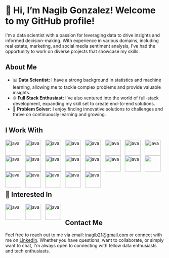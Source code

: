 # 👋 Hi, I’m Nagib Gonzalez! Welcome to my GitHub profile!

I'm a data scientist with a passion for leveraging data to drive insights and informed decision-making. With experience in various domains, including real estate, marketing, and social media sentiment analysis, I've had the opportunity to work on diverse projects that showcase my skills.

## About Me

- 📊 **Data Scientist:** I have a strong background in statistics and machine learning, allowing me to tackle complex problems and provide valuable insights.
- 🌐 **Full Stack Enthusiast:** I've also ventured into the world of full-stack development, expanding my skill set to create end-to-end solutions.
- 🚀 **Problem Solver:** I enjoy finding innovative solutions to challenges and thrive on continuously learning and growing.

## I Work With

<img align="left" width='50px' alt="java" style="padding-right:10px" src="https://cdn.jsdelivr.net/gh/devicons/devicon/icons/python/python-original.svg" >
<img align="left" width='50px' alt="java" style="padding-right:10px"  src="https://cdn.jsdelivr.net/gh/devicons/devicon/icons/javascript/javascript-original.svg">
<img align="left" width='50px' alt="java" style="padding-right:10px"  src="https://cdn.jsdelivr.net/gh/devicons/devicon/icons/typescript/typescript-original.svg">
<img align="left" width='50px' alt="java" style="padding-right:10px" src="https://cdn.jsdelivr.net/gh/devicons/devicon/icons/go/go-original.svg"> 				
<img align="left" width='50px' alt="java" style="padding-right:10px"  src="https://cdn.jsdelivr.net/gh/devicons/devicon/icons/fastapi/fastapi-original.svg">
<img align="left" width='50px' alt="java" style="padding-right:10px"  src="https://cdn.jsdelivr.net/gh/devicons/devicon/icons/django/django-plain-wordmark.svg"/>
<img align="left" width='50px' alt="java" style="padding-right:10px"  src="https://cdn.jsdelivr.net/gh/devicons/devicon/icons/flask/flask-original-wordmark.svg">         
<img align="left" width='50px' alt="java" style="padding-right:10px"  src="https://cdn.jsdelivr.net/gh/devicons/devicon/icons/react/react-original.svg">
<img align="left" width='50px' alt="java" style="padding-right:10px" src="https://cdn.jsdelivr.net/gh/devicons/devicon/icons/nextjs/nextjs-original.svg">
<img align="left" width='50px' alt="java" style="padding-right:10px" src="https://cdn.jsdelivr.net/gh/devicons/devicon/icons/mysql/mysql-original-wordmark.svg"> <img align="left" width='50px' alt="java" style="padding-right:10px"  src="https://cdn.jsdelivr.net/gh/devicons/devicon/icons/mongodb/mongodb-original-wordmark.svg">


<img align="left" width='50px' alt="java" style="padding-right:10px"  src="https://cdn.jsdelivr.net/gh/devicons/devicon/icons/postgresql/postgresql-original.svg"> <img align="left" width='50px' alt="java" style="padding-right:10px"  src="https://cdn.jsdelivr.net/gh/devicons/devicon/icons/redis/redis-original.svg">
<img align="left" width='50px' alt="java" style="padding-right:10px" src="https://cdn.jsdelivr.net/gh/devicons/devicon/icons/amazonwebservices/amazonwebservices-plain-wordmark.svg"> <img src="https://cdn.jsdelivr.net/gh/devicons/devicon/icons/googlecloud/googlecloud-original.svg" width='50'>  <img align="left" width='50px' alt="java" style="padding-right:10px"  src="https://cdn.jsdelivr.net/gh/devicons/devicon/icons/docker/docker-original.svg"> <img align="left" width='50px' alt="java" style="padding-right:10px" src="https://cdn.jsdelivr.net/gh/devicons/devicon/icons/jupyter/jupyter-original-wordmark.svg" /> <img align="left" width='50px' alt="java" style="padding-right:10px" src="https://cdn.jsdelivr.net/gh/devicons/devicon/icons/pytorch/pytorch-original.svg" /> <img align="left" width='50px' alt="java" style="padding-right:10px" src="https://cdn.jsdelivr.net/gh/devicons/devicon/icons/tensorflow/tensorflow-original.svg" /> <img align="left" width='50px' alt="java" style="padding-right:10px" src="https://cdn.jsdelivr.net/gh/devicons/devicon/icons/git/git-original.svg" /> <img align="left" width='50px' alt="java" style="padding-right:10px" src="https://cdn.jsdelivr.net/gh/devicons/devicon/icons/bash/bash-original.svg" />   


<br>

## 👀 Interested In


<img align="left" width='50px' alt="java" style="padding-right:10px" src="https://upload.wikimedia.org/wikipedia/commons/0/0f/Original_Ferris.svg" /> <img  align="left" width='50px' alt="java" style="padding-right:10px"  src="https://cdn.jsdelivr.net/gh/devicons/devicon/icons/cplusplus/cplusplus-original.svg" /> <img align="left" width='50px' alt="java" style="padding-right:10px" src="https://cdn.jsdelivr.net/gh/devicons/devicon/icons/ocaml/ocaml-original.svg" />

          
          



<br>

## Contact Me

Feel free to reach out to me via email: inagib21@gmail.com or connect with me on [LinkedIn](https://www.linkedin.com/in/nagibgonzalez/). Whether you have questions, want to collaborate, or simply want to chat, I'm always open to connecting with fellow data enthusiasts and tech enthusiasts.



<!---
inagib21/inagib21 is a ✨ special ✨ repository because its `README.md` (this file) appears on your GitHub profile.
You can click the Preview link to take a look at your changes.
--->
